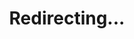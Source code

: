 ---
title: Redirecting...
layout: redirect
sitemap: false
permalink: /participants/Finland
redirect_to: /participants/FIN/
---